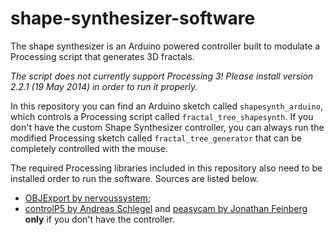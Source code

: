# shape-synthesizer-software
The shape synthesizer is an Arduino powered controller built to modulate a Processing script that generates 3D fractals.

*The script does not currently support Processing 3! Please install version 2.2.1 (19 May 2014) in order to run it properly.*

In this repository you can find an Arduino sketch called ``shapesynth_arduino``, which controls a Processing script called ``fractal_tree_shapesynth``. If you don't have the custom Shape Synthesizer controller, you can always run the modified Processing sketch called ``fractal_tree_generator`` that can be completely controlled with the mouse.

The required Processing libraries included in this repository also need to be installed order to run the software. Sources are listed below.

* [OBJExport by nervoussystem](https://github.com/nervoussystem/OBJExport);
* [controlP5 by Andreas Schlegel](http://www.sojamo.de/libraries/controlP5/) and [peasycam by Jonathan Feinberg](http://mrfeinberg.com/peasycam/) **only** if you don't have the controller.
